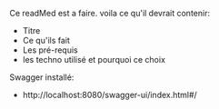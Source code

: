 Ce readMed est a faire. voila ce qu'il devrait contenir:
- Titre
- Ce qu'ils fait
- Les pré-requis
- les techno utilisé et pourquoi ce choix

Swagger installé:
- http://localhost:8080/swagger-ui/index.html#/
